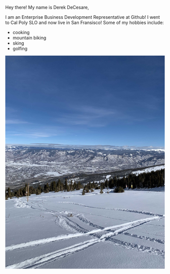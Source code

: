 Hey there! My name is Derek DeCesare, 

I am an Enterprise Business Development Representative at Github! I went to Cal Poly SLO and now live in San Fransisco!
Some of my hobbies include:
- cooking
- mountain biking
- sking
- golfing

![Mammoth Mountain, CA](IMG_1759.jpg)


